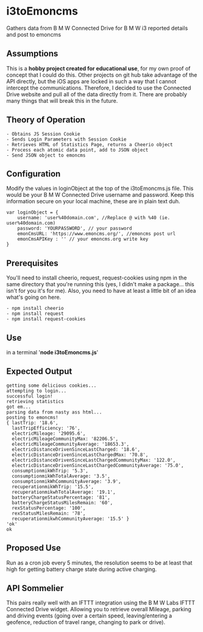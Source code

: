 # i3toEmoncms
Gathers data from B M W Connected Drive for B M W i3 reported details and post to emoncms

## Assumptions
This is a **hobby project created for educational use**, for my own proof of concept that I could do this.  Other projects on git hub take advantage of the API directly, but the iOS apps are locked in such a way that I cannot intercept the communications.  Therefore, I decided to use the Connected Drive website and pull all of the data directly from it.  There are probably many things that will break this in the future.

## Theory of Operation
	- Obtains JS Session Cookie
	- Sends Login Parameters with Session Cookie
	- Retrieves HTML of Statistics Page, returns a Cheerio object
 	- Process each atomic data point, add to JSON object
 	- Send JSON object to emoncms

## Configuration
Modify the values in loginObject at the top of the i3toEmoncms.js file. This would be your B M W Connected Drive username and password.  Keep this information secure on your local machine, these are in plain text duh.
```
var loginObject = {
	username: 'user%40domain.com', //Replace @ with %40 (ie. user%40domain.com)
	password: 'YOURPASSWORD', // your password
	emonCmsURL: 'https://www.emoncms.org/', //emoncms post url
	emonCmsAPIKey : '' // your emoncms.org write key
}
```
## Prerequisites
You'll need to install cheerio, request, request-cookies using npm in the same directory that you're running this (yes, I didn't make a package... this isn't for you it's for me).  Also, you need to have at least a little bit of an idea what's going on here.

	- npm install cheerio
	- npm install request
	- npm install request-cookies

## Use
in a terminal '**node i3toEmoncms.js**'

## Expected Output
```
getting some delicious cookies...
attempting to login...
successful login!
retrieving statistics
got em...
parsing data from nasty ass html...
posting to emoncms!
{ lastTrip: '18.6',
  lastTripEfficiency: '76',
  electricMileage: '29095.6',
  electricMileageCommunityMax: '82206.5',
  electricMileageCommunityAverage: '18653.3',
  electricDistanceDrivenSinceLastCharged: '18.6',
  electricDistanceDrivenSinceLastChargedMax: '70.8',
  electricDistanceDrivenSinceLastChargedCommunityMax: '122.0',
  electricDistanceDrivenSinceLastChargedCommunityAverage: '75.0',
  consumptionmikWhTrip: '5.3',
  consumptionmikWhTotalAverage: '3.5',
  consumptionmikWhCommunityAverage: '3.9',
  recuperationmikWhTrip: '15.5',
  recuperationmikwhTotalAverage: '19.1',
  batteryChargeStatusPercentage: '81',
  batteryChargeStatusMilesRemain: '60',
  rexStatusPercentage: '100',
  rexStatusMilesRemain: '78',
  recuperationmikwhCommunityAverage: '15.5' }
'ok'
ok
```


## Proposed Use
Run as a cron job every 5 minutes, the resolution seems to be at least that high for getting battery charge state during active charging.

## API Sommelier
This pairs really well with an IFTTT integration using the B M W Labs IFTTT Connected Drive widget.  Allowing you to retrieve overall Mileage, parking and driving events (going over a certain speed, leaving/entering a geofence, reduction of travel range, changing to park or drive).
